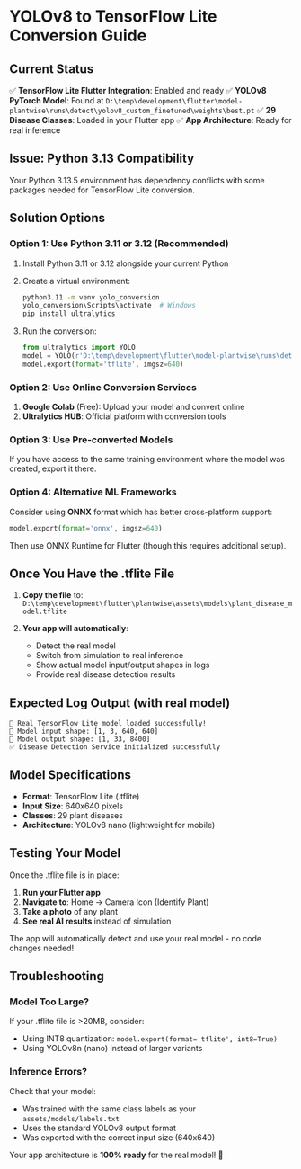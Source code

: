 # YOLOv8 to TensorFlow Lite Conversion Guide

## Current Status
✅ **TensorFlow Lite Flutter Integration**: Enabled and ready
✅ **YOLOv8 PyTorch Model**: Found at `D:\temp\development\flutter\model-plantwise\runs\detect\yolov8_custom_finetuned\weights\best.pt`
✅ **29 Disease Classes**: Loaded in your Flutter app
✅ **App Architecture**: Ready for real inference

## Issue: Python 3.13 Compatibility
Your Python 3.13.5 environment has dependency conflicts with some packages needed for TensorFlow Lite conversion.

## Solution Options

### Option 1: Use Python 3.11 or 3.12 (Recommended)
1. Install Python 3.11 or 3.12 alongside your current Python
2. Create a virtual environment:
   ```bash
   python3.11 -m venv yolo_conversion
   yolo_conversion\Scripts\activate  # Windows
   pip install ultralytics
   ```

3. Run the conversion:
   ```python
   from ultralytics import YOLO
   model = YOLO(r'D:\temp\development\flutter\model-plantwise\runs\detect\yolov8_custom_finetuned\weights\best.pt')
   model.export(format='tflite', imgsz=640)
   ```

### Option 2: Use Online Conversion Services
1. **Google Colab** (Free): Upload your model and convert online
2. **Ultralytics HUB**: Official platform with conversion tools

### Option 3: Use Pre-converted Models
If you have access to the same training environment where the model was created, export it there.

### Option 4: Alternative ML Frameworks
Consider using **ONNX** format which has better cross-platform support:
```python
model.export(format='onnx', imgsz=640)
```
Then use ONNX Runtime for Flutter (though this requires additional setup).

## Once You Have the .tflite File

1. **Copy the file** to: `D:\temp\development\flutter\plantwise\assets\models\plant_disease_model.tflite`

2. **Your app will automatically**:
   - Detect the real model
   - Switch from simulation to real inference
   - Show actual model input/output shapes in logs
   - Provide real disease detection results

## Expected Log Output (with real model)
```
📱 Real TensorFlow Lite model loaded successfully!
🔧 Model input shape: [1, 3, 640, 640]
🔧 Model output shape: [1, 33, 8400]
✅ Disease Detection Service initialized successfully
```

## Model Specifications
- **Format**: TensorFlow Lite (.tflite)
- **Input Size**: 640x640 pixels
- **Classes**: 29 plant diseases
- **Architecture**: YOLOv8 nano (lightweight for mobile)

## Testing Your Model
Once the .tflite file is in place:

1. **Run your Flutter app**
2. **Navigate to**: Home → Camera Icon (Identify Plant)
3. **Take a photo** of any plant
4. **See real AI results** instead of simulation

The app will automatically detect and use your real model - no code changes needed!

## Troubleshooting

### Model Too Large?
If your .tflite file is >20MB, consider:
- Using INT8 quantization: `model.export(format='tflite', int8=True)`
- Using YOLOv8n (nano) instead of larger variants

### Inference Errors?
Check that your model:
- Was trained with the same class labels as your `assets/models/labels.txt`
- Uses the standard YOLOv8 output format
- Was exported with the correct input size (640x640)

Your app architecture is **100% ready** for the real model! 🚀
